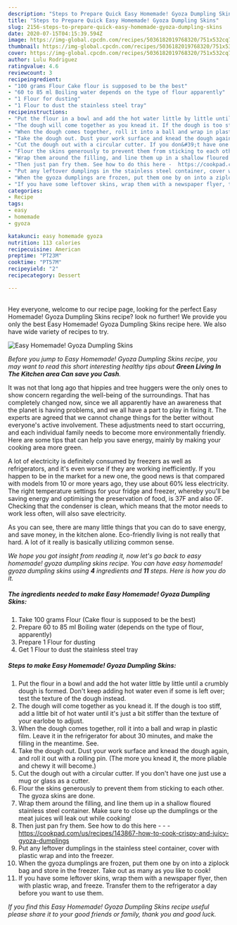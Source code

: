 ```yaml
---
description: "Steps to Prepare Quick Easy Homemade! Gyoza Dumpling Skins"
title: "Steps to Prepare Quick Easy Homemade! Gyoza Dumpling Skins"
slug: 2156-steps-to-prepare-quick-easy-homemade-gyoza-dumpling-skins
date: 2020-07-15T04:15:39.594Z
image: https://img-global.cpcdn.com/recipes/5036182019768320/751x532cq70/easy-homemade-gyoza-dumpling-skins-recipe-main-photo.jpg
thumbnail: https://img-global.cpcdn.com/recipes/5036182019768320/751x532cq70/easy-homemade-gyoza-dumpling-skins-recipe-main-photo.jpg
cover: https://img-global.cpcdn.com/recipes/5036182019768320/751x532cq70/easy-homemade-gyoza-dumpling-skins-recipe-main-photo.jpg
author: Lulu Rodriguez
ratingvalue: 4.6
reviewcount: 3
recipeingredient:
- "100 grams Flour Cake flour is supposed to be the best"
- "60 to 85 ml Boiling water depends on the type of flour apparently"
- "1 Flour for dusting"
- "1 Flour to dust the stainless steel tray"
recipeinstructions:
- "Put the flour in a bowl and add the hot water little by little until a crumbly dough is formed. Don&#39;t keep adding hot water even if some is left over; test the texture of the dough instead."
- "The dough will come together as you knead it. If the dough is too stiff, add a little bit of hot water until it&#39;s just a bit stiffer than the texture of your earlobe to adjust."
- "When the dough comes together, roll it into a ball and wrap in plastic film. Leave it in the refrigerator for about 30 minutes, and make the filling in the meantime. See."
- "Take the dough out. Dust your work surface and knead the dough again, and roll it out with a rolling pin. (The more you knead it, the more pliable and chewy it will become.)"
- "Cut the dough out with a circular cutter. If you don&#39;t have one just use a mug or glass as a cutter."
- "Flour the skins generously to prevent them from sticking to each other. The gyoza skins are done."
- "Wrap them around the filling, and line them up in a shallow floured stainless steel container.  Make sure to close up the dumplings or the meat juices will leak out while cooking!"
- "Then just pan fry them. See how to do this here -  https://cookpad.com/us/recipes/143867-how-to-cook-crispy-and-juicy-gyoza-dumplings"
- "Put any leftover dumplings in the stainless steel container, cover with plastic wrap and into the freezer."
- "When the gyoza dumplings are frozen, put them one by on into a ziplock bag and store in the freezer. Take out as many as you like to cook!"
- "If you have some leftover skins, wrap them with a newspaper flyer, then with plastic wrap, and freeze. Transfer them to the refrigerator a day before you want to use them."
categories:
- Recipe
tags:
- easy
- homemade
- gyoza

katakunci: easy homemade gyoza 
nutrition: 113 calories
recipecuisine: American
preptime: "PT23M"
cooktime: "PT57M"
recipeyield: "2"
recipecategory: Dessert

---
```

<br>
Hey everyone, welcome to our recipe page, looking for the perfect Easy Homemade! Gyoza Dumpling Skins recipe? look no further! We provide you only the best Easy Homemade! Gyoza Dumpling Skins recipe here. We also have wide variety of recipes to try.
<br>


![Easy Homemade! Gyoza Dumpling Skins](https://img-global.cpcdn.com/recipes/5036182019768320/751x532cq70/easy-homemade-gyoza-dumpling-skins-recipe-main-photo.jpg)

<i>Before you jump to Easy Homemade! Gyoza Dumpling Skins recipe, you may want to read this short interesting healthy tips about 
<strong>Green Living In The Kitchen area Can save you Cash</strong>.</i>
</br>

It was not that long ago that hippies and tree huggers were the only ones to show concern regarding the well-being of the surroundings. That has completely changed now, since we all apparently have an awareness that the planet is having problems, and we all have a part to play in fixing it. The experts are agreed that we cannot change things for the better without everyone's active involvement. These adjustments need to start occurring, and each individual family needs to become more environmentally friendly. Here are some tips that can help you save energy, mainly by making your cooking area more green.

A lot of electricity is definitely consumed by freezers as well as refrigerators, and it's even worse if they are working inefficiently. If you happen to be in the market for a new one, the good news is that compared with models from 10 or more years ago, they use about 60% less electricity. The right temperature settings for your fridge and freezer, whereby you'll be saving energy and optimising the preservation of food, is 37F and also 0F. Checking that the condenser is clean, which means that the motor needs to work less often, will also save electricity.

As you can see, there are many little things that you can do to save energy, and save money, in the kitchen alone. Eco-friendly living is not really that hard. A lot of it really is basically utilizing common sense.


<i>We hope you got insight from reading it, now let's go back to easy homemade! gyoza dumpling skins recipe. You can have easy homemade! gyoza dumpling skins using <strong>4</strong> ingredients and <strong>11</strong> steps. Here is how you do it.
</i>

##### The ingredients needed to make Easy Homemade! Gyoza Dumpling Skins:

1. Take 100 grams Flour (Cake flour is supposed to be the best)
1. Prepare 60 to 85 ml Boiling water (depends on the type of flour, apparently)
1. Prepare 1 Flour for dusting
1. Get 1 Flour to dust the stainless steel tray


##### Steps to make Easy Homemade! Gyoza Dumpling Skins:

1. Put the flour in a bowl and add the hot water little by little until a crumbly dough is formed. Don&#39;t keep adding hot water even if some is left over; test the texture of the dough instead.
1. The dough will come together as you knead it. If the dough is too stiff, add a little bit of hot water until it&#39;s just a bit stiffer than the texture of your earlobe to adjust.
1. When the dough comes together, roll it into a ball and wrap in plastic film. Leave it in the refrigerator for about 30 minutes, and make the filling in the meantime. See.
1. Take the dough out. Dust your work surface and knead the dough again, and roll it out with a rolling pin. (The more you knead it, the more pliable and chewy it will become.)
1. Cut the dough out with a circular cutter. If you don&#39;t have one just use a mug or glass as a cutter.
1. Flour the skins generously to prevent them from sticking to each other. The gyoza skins are done.
1. Wrap them around the filling, and line them up in a shallow floured stainless steel container.  Make sure to close up the dumplings or the meat juices will leak out while cooking!
1. Then just pan fry them. See how to do this here - -  - https://cookpad.com/us/recipes/143867-how-to-cook-crispy-and-juicy-gyoza-dumplings
1. Put any leftover dumplings in the stainless steel container, cover with plastic wrap and into the freezer.
1. When the gyoza dumplings are frozen, put them one by on into a ziplock bag and store in the freezer. Take out as many as you like to cook!
1. If you have some leftover skins, wrap them with a newspaper flyer, then with plastic wrap, and freeze. Transfer them to the refrigerator a day before you want to use them.


<i>If you find this Easy Homemade! Gyoza Dumpling Skins recipe useful please share it to your good friends or family, thank you and good luck.</i>
